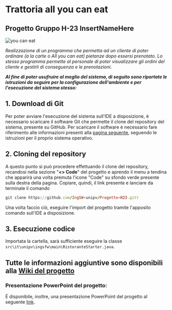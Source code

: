 
# Trattoria all you can eat
## Progetto Gruppo H-23 InsertNameHere

![you can eat](https://user-images.githubusercontent.com/80647042/222444384-be0d04c9-1b73-4486-bf03-335c2d96f984.png)


_Realizzazione di un programma che permetta ad un cliente di poter ordinare (a la carte o All you can eat) pietanze dopo essersi prenotato.
Lo stesso programma permette al personale di poter visualizzare gli ordini del cliente e gestirli di conseguenza e le prenotazioni._


_**Al fine di poter usufruire al meglio del sistema, di seguito sono riportate le istruzioni da seguire per la configurazione dell'ambiente e per l'esecuzione del sistema stesso:**_

## **1. Download di Git**
Per poter avviare l'esecuzione del sistema sull'IDE a disposizione, è necessario scaricare il software Git che permette il clone del repository del sistema, presente su GitHub. Per scaricare il software è necessario fare riferimento alle informazioni presenti alla [pagina seguente](https://git-scm.com/book/en/v2/Getting-Started-Installing-Git), seguendo le istruzioni per il proprio sistema operativo.

## **2. Cloning del repository**
A questo punto si può procedere effettuando il clone del repository, recandosi nella sezione "**<> Code**" del progetto e aprendo il menu a tendina che apparirà una volta premuta l'icone "Code" su sfondo verde presente sulla destra della pagina. Copiare, quindi, il link presente e lanciare da terminale il comando  
```` ruby
git clone https://github.com/IngSW-unipv/Progetto-H23.gitt  

````
Una volta faccio ciò, eseguire l'import del progetto tramite l'apposito comando sull'IDE a disposizione.
 
## **3. Esecuzione codice**
Importata la cartella, sarà sufficiente eseguire la classe `src\it\unipv\ingsfw\main\RistoranteStarter.java`.

## Tutte le informazioni aggiuntive sono disponibili alla [Wiki del progetto](https://github.com/IngSW-unipv/Progetto-H23/wiki)
### Presentazione PowerPoint del progetto:
È disponibile, inoltre, una presentazione PowerPoint del progetto al seguente [link](https://github.com/IngSW-unipv/Progetto-H23/files/10870554/Presentazione.H23.pptx).

